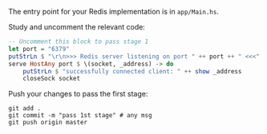 The entry point for your Redis implementation is in `app/Main.hs`.

Study and uncomment the relevant code: 

```haskell
-- Uncomment this block to pass stage 1
let port = "6379"
putStrLn $ "\r\n>>> Redis server listening on port " ++ port ++ " <<<"
serve HostAny port $ \(socket, _address) -> do
    putStrLn $ "successfully connected client: " ++ show _address
    closeSock socket
```

Push your changes to pass the first stage:

```
git add .
git commit -m "pass 1st stage" # any msg
git push origin master
```
